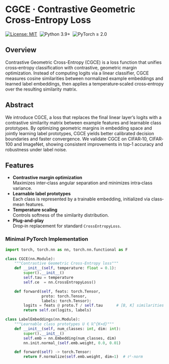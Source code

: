 # CGCE · Contrastive Geometric Cross-Entropy Loss  
[![License: MIT](https://img.shields.io/badge/License-MIT-blue.svg)](LICENSE)&nbsp;
![Python 3.9+](https://img.shields.io/badge/python-3.9%2B-brightgreen)&nbsp;
![PyTorch ≥ 2.0](https://img.shields.io/badge/PyTorch-%E2%89%A52.0-orange)

## Overview  
Contrastive Geometric Cross-Entropy (CGCE) is a loss function that unifies cross‐entropy classification with contrastive, geometric margin optimization. Instead of computing logits via a linear classifier, CGCE measures cosine similarities between normalized example embeddings and learned label embeddings, then applies a temperature‐scaled cross‐entropy over the resulting similarity matrix.

## Abstract  
We introduce CGCE, a loss that replaces the final linear layer’s logits with a contrastive similarity matrix between example features and learnable class prototypes. By optimizing geometric margins in embedding space and jointly learning label prototypes, CGCE yields better calibrated decision boundaries and faster convergence. We validate CGCE on CIFAR‐10, CIFAR‐100 and ImageNet, showing consistent improvements in top‐1 accuracy and robustness under label noise.

## Features  
- **Contrastive margin optimization**  
  Maximizes inter‐class angular separation and minimizes intra‐class variance.  
- **Learnable label prototypes**  
  Each class is represented by a trainable embedding, initialized via class‐mean features.  
- **Temperature scaling**  
  Controls softness of the similarity distribution.  
- **Plug‐and‐play**  
  Drop‐in replacement for standard `CrossEntropyLoss`.

### Minimal PyTorch Implementation

```python
import torch, torch.nn as nn, torch.nn.functional as F

class CGCE(nn.Module):
    """Contrastive Geometric Cross-Entropy loss"""
    def __init__(self, temperature: float = 0.1):
        super().__init__()
        self.tau = temperature
        self.ce  = nn.CrossEntropyLoss()

    def forward(self, feats: torch.Tensor,
                proto: torch.Tensor,
                labels: torch.Tensor):
        logits = feats @ proto.T / self.tau      # [B, K] similarities
        return self.ce(logits, labels)

class LabelEmbeddings(nn.Module):
    """Learnable class prototypes U ∈ ℝ^{K×d}"""
    def __init__(self, num_classes: int, dim: int):
        super().__init__()
        self.emb = nn.Embedding(num_classes, dim)
        nn.init.normal_(self.emb.weight, 0.0, 0.01)

    def forward(self) -> torch.Tensor:
        return F.normalize(self.emb.weight, dim=1)  # ℓ²-norm
